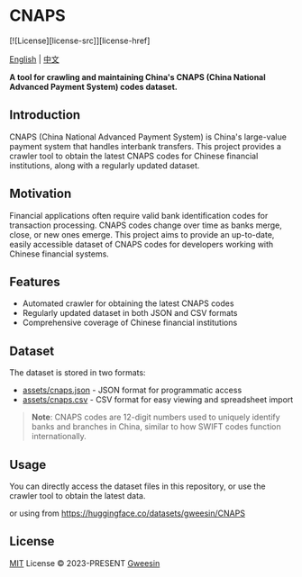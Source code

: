 # CNAPS

[![License][license-src]][license-href]

[English](./README.md) | [中文](./README.zh-CN.md)

**A tool for crawling and maintaining China's CNAPS (China National Advanced Payment System) codes dataset.**

## Introduction

CNAPS (China National Advanced Payment System) is China's large-value payment system that handles interbank transfers. This project provides a crawler tool to obtain the latest CNAPS codes for Chinese financial institutions, along with a regularly updated dataset.

## Motivation

Financial applications often require valid bank identification codes for transaction processing. CNAPS codes change over time as banks merge, close, or new ones emerge. This project aims to provide an up-to-date, easily accessible dataset of CNAPS codes for developers working with Chinese financial systems.

## Features

- Automated crawler for obtaining the latest CNAPS codes
- Regularly updated dataset in both JSON and CSV formats
- Comprehensive coverage of Chinese financial institutions

## Dataset

The dataset is stored in two formats:
- [assets/cnaps.json](./assets/cnaps.json) - JSON format for programmatic access
- [assets/cnaps.csv](./assets/cnaps.csv) - CSV format for easy viewing and spreadsheet import

> **Note**:
> CNAPS codes are 12-digit numbers used to uniquely identify banks and branches in China, similar to how SWIFT codes function internationally.

## Usage

You can directly access the dataset files in this repository, or use the crawler tool to obtain the latest data.

or using from https://huggingface.co/datasets/gweesin/CNAPS

## License

[MIT](./LICENSE) License © 2023-PRESENT [Gweesin](https://github.com/gweesin)
